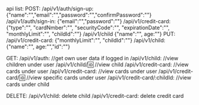 api list:
POST:
/api/v1/auth/sign-up:
{"name":"","email":"","password":"","confirmPassword":""}
/api/v1/auth/sign-in:
{"email":"","password":""}
/api/v1/credit-card:
{"type":"", "cardNmber":"", "securityCode":"", "expirationDate":"", "monthlyLimit":"", "childId":""}
/api/v1/child
{"name":"", age:""}
PUT:
/api/v1/credit-card:
{"monthlyLimit":"", "childId":""}
/api/v1/child:
{"name":"", age:"","id":""}

GET:
/api/v1/auth: //get own user data if logged in
/api/v1/child: //view children under user
/api/v1/child/:id: //view child
/api/v1/credit-card: //view cards under user
/api/v1/credit-card: //view cards under user
/api/v1/credit-card/:id: //view specific cards under user
/api/v1/credit-card/:childId: //view cards under child

DELETE:
/api/v1/child: delete child
/api/v1/credit-card: delete credit card